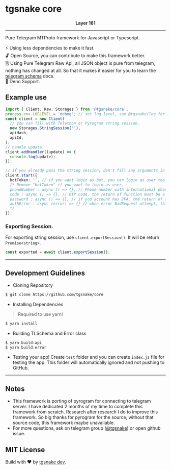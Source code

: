 # tgsnake core

<center>  
  <b>Layer 161</b>  
</center>
   
---   
  
Pure Telegram MTProto framework for Javascript or Typescript.

⚡ Using less dependencies to make it fast.  
🔓 Open Source, you can contribute to make this framework better.  
🗒️ Using Pure Telegram Raw Api, all JSON object is pure from telegram, nothing has changed at all. So that it makes it easier for you to learn the [telegram schema](https://core.telegram.org/schema) docs.  
🦕 Deno Support.

## Example use

```typescript
import { Client, Raw, Storages } from '@tgsnake/core';
process.env.LOGLEVEL = 'debug'; // set log level, see @tgsnake/log for more information.
const client = new Client(
  // you can fill with Telethon or Pyrogram string session.
  new Storages.StringSession(''),
  apiHash,
  apiId,
);
// handle update
client.addHandler((update) => {
  console.log(update);
});

// if you already pass the string session, don't fill any arguments in start function, leave it empty.
client.start({
  botToken: '', // if you want login as bot, you can login as user too.
  /* Remove "botToken" if you want to login as user.
  phoneNumber : async () => {}, // Phone number with international phone code (include plus sign (+)) will be used to login, the return of function must be a string.
  code : async () => {}, // OTP code, the return of function must be a string.
  password : async () => {}, // if you account has 2FA, the return of function must be a string.
  authError : async (error) => {} // when error BadRequest attempt, this function will be running.
  */
});
```

### Exporting Session.

For exporting string session, use `client.exportSession()`. It will be return `Promise<string>`.

```typescript
const exported = await client.exportSession();
```

---

## Development Guidelines

- Cloning Repository

```bash
$ git clone https://github.com/tgsnake/core
```

- Installing Dependencies

> Required to use yarn!

```bash
$ yarn install
```

- Building TLSchema and Error class

```bash
$ yarn build:api
$ yarn build:error
```

- Testing your app! Create `test` folder and you can create `index.js` file for testing the app. This folder will automatically ignored and not pushing to GitHub.

---

## Notes

- This framework is porting of pyrogram for connecting to telegram server. I have dedicated 2 months of my time to complete this framework from scratch. Research after research I do to improve this framework. So big thanks for pyrogram for the source, without that source code, this framework maybe unavailable.
- For more questions, ask on telegram group ([@tgsnake](https://t.me/tgsnake)) or open github issue.

## MIT License

Build with ♥️ by [tgsnake dev](https://t.me/tgsnakechat).
